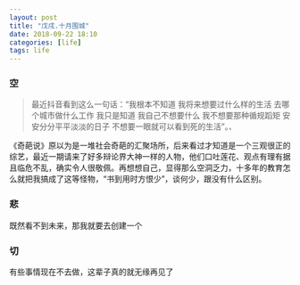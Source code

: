 ```yaml
---
layout: post
title: "戊戌.十月围城"
date: 2018-09-22 18:10
categories: [life]
tags: life
---
```


### 空

> 最近抖音看到这么一句话：“我根本不知道 我将来想要过什么样的生活 去哪个城市做什么工作 我只是知道 我自己不想要什么 我不想要那种循规蹈矩 安安分分平平淡淡的日子 不想要一眼就可以看到死的生活”。、

《奇葩说》原以为是一堆社会奇葩的汇聚场所，后来看过才知道是一个三观很正的综艺，最近一期请来了好多辩论界大神一样的人物，他们口吐莲花、观点有理有据且临危不乱，确实令人很敬佩。再想想自己，显得那么空洞乏力，十多年的教育怎么就把我搞成了这等怪物，“书到用时方恨少”，谈何少，跟没有什么区别。

### 悲

既然看不到未来，那我就要去创建一个

### 切

 有些事情现在不去做，这辈子真的就无缘再见了